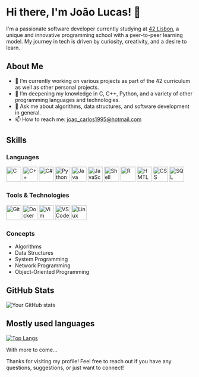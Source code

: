 # Hi there, I'm João Lucas! 👋

I'm a passionate software developer currently studying at [42 Lisbon](https://www.42lisboa.com/), a unique and innovative programming school with  a peer-to-peer learning model. My journey in tech is driven by curiosity, creativity, and a desire to learn.

## About Me

- 🔭 I’m currently working on various projects as part of the 42 curriculum as well as other personal projects.
- 🌱 I’m deepening my knowledge in C, C++, Python, and a variety of other programming languages and technologies.
- 💬 Ask me about algorithms, data structures, and software development in general.
- 📫 How to reach me: [joao_carlos1995@hotmail.com](mailto:joao_carlos1995@hotmail.com) <!-- or connect with me on [LinkedIn](https://www.linkedin.com/in/your-linkedin-profile). -->

<!-- ## Projects

Here are a few projects I've worked on or am currently working on:

### [Libft](https://github.com/yourusername/libft)
A custom implementation of several standard C library functions. This project helped me solidify my understanding of pointers, memory allocation, and string manipulation in C.

### [ft_printf](https://github.com/yourusername/ft_printf)
A reimplementation of the printf function in C. This project was a deep dive into variadic functions, formatting, and output handling.

### [GNL (Get Next Line)](https://github.com/yourusername/get_next_line)
A function to read a line from a file descriptor. This project focused on file I/O, buffer management, and handling different edge cases.

### [42Lisboa Curriculum](https://github.com/yourusername/42lisboa-curriculum)
A repository documenting my progress and projects at 42 Lisbon. Here, you can find detailed explanations and code for each project I've completed.

-->

## Skills

### Languages

<img src="https://img.icons8.com/?size=100&id=40670&format=png&color=000000" alt="C" width="40" height="40"/> <img src="https://img.icons8.com/?size=100&id=40669&format=png&color=000000" alt="C++" width="40" height="40"/>
<img src="https://img.icons8.com/?size=100&id=mhwmyz1eu7T5&format=png&color=000000" alt="C#" width="40" height="40"/>
<img src="https://img.icons8.com/?size=100&id=13441&format=png&color=000000" alt="Python" width="40" height="40"/>
<img src="https://img.icons8.com/?size=100&id=13679&format=png&color=000000" alt="Java" width="40" height="40"/>
<img src="https://img.icons8.com/?size=100&id=108784&format=png&color=000000" alt="JavaScript" width="40" height="40"/>
<img src="https://img.icons8.com/?size=100&id=9MJf0ngDwS8z&format=png&color=000000" alt="Shell Script" width="40" height="40"/>
<img src="https://img.icons8.com/?size=100&id=CLvQeiwFpit4&format=png&color=000000" alt="R" width="40" height="40"/>
<img src="https://img.icons8.com/?size=100&id=20909&format=png&color=000000" alt="HMTL" width="40" height="40"/>
<img src="https://img.icons8.com/?size=100&id=21278&format=png&color=000000" alt="CSS" width="40" height="40"/>
<img src="https://img.icons8.com/?size=100&id=38561&format=png&color=000000" alt="SQL" width="40" height="40"/>

### Tools & Technologies

<img src="https://img.icons8.com/?size=100&id=20906&format=png&color=000000" alt="Git" width="40" height="40"/> <img src="https://img.icons8.com/?size=100&id=cdYUlRaag9G9&format=png&color=000000" alt="Docker" width="40" height="40"/>
<img src="https://img.icons8.com/?size=100&id=LyU6IwWaREPI&format=png&color=000000" alt="Vim" width="40" height="40"/>
<img src="https://img.icons8.com/?size=100&id=9OGIyU8hrxW5&format=png&color=000000" alt="VS Code" width="40" height="40"/>
<img src="https://img.icons8.com/?size=100&id=17842&format=png&color=000000" alt="Linux" width="40" height="40"/>

### Concepts
- Algorithms
- Data Structures
- System Programming
- Network Programming
- Object-Oriented Programming

## GitHub Stats

![Your GitHub stats](https://github-readme-stats.vercel.app/api?username=jcameira&show_icons=true&theme=algolia)

## Mostly used languages

[![Top Langs](https://github-readme-stats.vercel.app/api/top-langs/?username=jcameira)](https://github.com/anuraghazra/github-readme-stats)

With more to come...

<!-- ## Let's Connect!

- [LinkedIn](https://www.linkedin.com/in/your-linkedin-profile)
- [Twitter](https://twitter.com/yourtwitterhandle)
- [42 Network Profile](https://profile.intra.42.fr/users/yourprofile) -->

Thanks for visiting my profile! Feel free to reach out if you have any questions, suggestions, or just want to connect!



<!--
**jcameira/jcameira** is a ✨ _special_ ✨ repository because its `README.md` (this file) appears on your GitHub profile.

Here are some ideas to get you started:

- 🔭 I’m currently working on ...
- 🌱 I’m currently learning ...
- 👯 I’m looking to collaborate on ...
- 🤔 I’m looking for help with ...
- 💬 Ask me about ...
- 📫 How to reach me: ...
- 😄 Pronouns: ...
- ⚡ Fun fact: ...
-->
